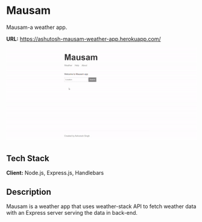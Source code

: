 
# Mausam

Mausam-a weather app.

**URL:** https://ashutosh-mausam-weather-app.herokuapp.com/


![App Screenshot](https://github.com/ashutosh-s15/GIFs/blob/main/mausam-demo.gif?raw=true)


## Tech Stack

**Client:** Node.js, Express.js, Handlebars


## Description

Mausam is a weather app that uses weather-stack API to fetch weather data with an Express server serving the 
data in back-end.

